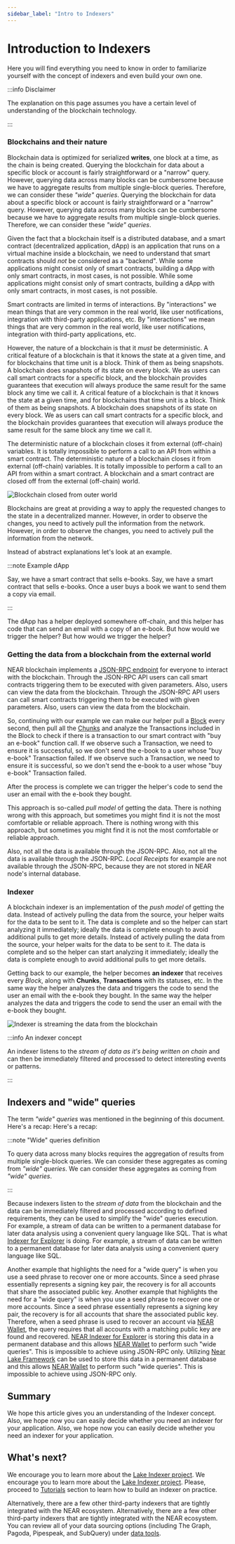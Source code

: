 ```yaml
---
sidebar_label: "Intro to Indexers"
---
```


# Introduction to Indexers

Here you will find everything you need to know in order to familiarize yourself with the concept of indexers and even build your own one.

:::info Disclaimer

The explanation on this page assumes you have a certain level of understanding of the blockchain technology.

:::


### Blockchains and their nature

Blockchain data is optimized for serialized **writes**, one block at a time, as the chain is being created. Querying the blockchain for data about a specific block or account is fairly straightforward or a "narrow" query. However, querying data across many blocks can be cumbersome because we have to aggregate results from multiple single-block queries. Therefore, we can consider these *"wide" queries*. Querying the blockchain for data about a specific block or account is fairly straightforward or a "narrow" query. However, querying data across many blocks can be cumbersome because we have to aggregate results from multiple single-block queries. Therefore, we can consider these *"wide" queries*.

Given the fact that a blockchain itself is a distributed database, and a smart contract (decentralized application, dApp) is an application that runs on a virtual machine inside a blockchain, we need to understand that smart contracts should *not* be considered as a "backend". While some applications might consist only of smart contracts, building a dApp with only smart contracts, in most cases, is not possible. While some applications might consist only of smart contracts, building a dApp with only smart contracts, in most cases, is not possible.

Smart contracts are limited in terms of interactions. By "interactions" we mean things that are very common in the real world, like user notifications, integration with third-party applications, etc. By "interactions" we mean things that are very common in the real world, like user notifications, integration with third-party applications, etc.

However, the nature of a blockchain is that it *must* be deterministic. A critical feature of a blockchain is that it knows the state at a given time, and for blockchains that time unit is a block. Think of them as being snapshots. A blockchain does snapshots of its state on every block. We as users can call smart contracts for a specific block, and the blockchain provides guarantees that execution will always produce the same result for the same block any time we call it. A critical feature of a blockchain is that it knows the state at a given time, and for blockchains that time unit is a block. Think of them as being snapshots. A blockchain does snapshots of its state on every block. We as users can call smart contracts for a specific block, and the blockchain provides guarantees that execution will always produce the same result for the same block any time we call it.

The deterministic nature of a blockchain closes it from external (off-chain) variables. It is totally impossible to perform a call to an API from within a smart contract. The deterministic nature of a blockchain closes it from external (off-chain) variables. It is totally impossible to perform a call to an API from within a smart contract. A blockchain and a smart contract are closed off from the external (off-chain) world.

![Blockchain closed from outer world](/docs/intro/blockchain.png)

Blockchains are great at providing a way to apply the requested changes to the state in a decentralized manner. However, in order to observe the changes, you need to actively pull the information from the network. However, in order to observe the changes, you need to actively pull the information from the network.

Instead of abstract explanations let's look at an example.

:::note Example dApp

Say, we have a smart contract that sells e-books. Say, we have a smart contract that sells e-books. Once a user buys a book we want to send them a copy via email.

:::


The dApp has a helper deployed somewhere off-chain, and this helper has code that can send an email with a copy of an e-book. But how would we trigger the helper? But how would we trigger the helper?

### Getting the data from a blockchain from the external world

NEAR blockchain implements a [JSON-RPC endpoint](https://docs.near.org/api/rpc/introduction) for everyone to interact with the blockchain. Through the JSON-RPC API users can call smart contracts triggering them to be executed with given parameters. Also, users can view the data from the blockchain. Through the JSON-RPC API users can call smart contracts triggering them to be executed with given parameters. Also, users can view the data from the blockchain.

So, continuing with our example we can make our helper pull a [Block](https://docs.near.org/api/rpc/block-chunk#block) every second, then pull all the [Chunks](https://docs.near.org/api/rpc/block-chunk#chunk) and analyze the Transactions included in the Block to check if there is a transaction to our smart contract with "buy an e-book" function call. If we observe such a Transaction, we need to ensure it is successful, so we don't send the e-book to a user whose "buy e-book" Transaction failed. If we observe such a Transaction, we need to ensure it is successful, so we don't send the e-book to a user whose "buy e-book" Transaction failed.

After the process is complete we can trigger the helper's code to send the user an email with the e-book they bought.

This approach is so-called *pull model* of getting the data. There is nothing wrong with this approach, but sometimes you might find it is not the most comfortable or reliable approach. There is nothing wrong with this approach, but sometimes you might find it is not the most comfortable or reliable approach.

Also, not all the data is available through the JSON-RPC. Also, not all the data is available through the JSON-RPC. *Local Receipts* for example are not available through the JSON-RPC, because they are not stored in NEAR node's internal database.

### Indexer

A blockchain indexer is an implementation of the *push model* of getting the data. Instead of actively pulling the data from the source, your helper waits for the data to be sent to it. The data is complete and so the helper can start analyzing it immediately; ideally the data is complete enough to avoid additional pulls to get more details. Instead of actively pulling the data from the source, your helper waits for the data to be sent to it. The data is complete and so the helper can start analyzing it immediately; ideally the data is complete enough to avoid additional pulls to get more details.

Getting back to our example, the helper becomes **an indexer** that receives every *Block*, along with **Chunks**, **Transactions** with its statuses, etc. In the same way the helper analyzes the data and triggers the code to send the user an email with the e-book they bought. In the same way the helper analyzes the data and triggers the code to send the user an email with the e-book they bought.

![Indexer is streaming the data from the blockchain](/docs/intro/indexer.png)

:::info An indexer concept

An indexer listens to the *stream of data as it's being written on chain* and can then be immediately filtered and processed to detect interesting events or patterns.

:::


## Indexers and "wide" queries

The term *"wide" queries* was mentioned in the beginning of this document. Here's a recap: Here's a recap:

:::note "Wide" queries definition

To query data across many blocks requires the aggregation of results from multiple single-block queries. We can consider these aggregates as coming from *"wide" queries*. We can consider these aggregates as coming from *"wide" queries*.

:::

Because indexers listen to the *stream of data* from the blockchain and the data can be immediately filtered and processed according to defined requirements, they can be used to simplify the "wide" queries execution. For example, a stream of data can be written to a permanent database for later data analysis using a convenient query language like SQL. That is what [Indexer for Explorer](/tools/indexer-for-explorer) is doing. For example, a stream of data can be written to a permanent database for later data analysis using a convenient query language like SQL.

Another example that highlights the need for a "wide query" is when you use a seed phrase to recover one or more accounts. Since a seed phrase essentially represents a signing key pair, the recovery is for all accounts that share the associated public key. Another example that highlights the need for a "wide query" is when you use a seed phrase to recover one or more accounts. Since a seed phrase essentially represents a signing key pair, the recovery is for all accounts that share the associated public key. Therefore, when a seed phrase is used to recover an account via [NEAR Wallet](https://wallet.near.org), the query requires that all accounts with a matching public key are found and recovered. [NEAR Indexer for Explorer](/tools/indexer-for-explorer) is storing this data in a permanent database and this allows [NEAR Wallet](https://wallet.near.org) to perform such "wide queries". This is impossible to achieve using JSON-RPC only. Utilizing [Near Lake Framework](https://github.com/near/near-lake-framework-rs) can be used to store this data in a permanent database and this allows [NEAR Wallet](https://wallet.near.org) to perform such "wide queries". This is impossible to achieve using JSON-RPC only.

## Summary

We hope this article gives you an understanding of the Indexer concept. Also, we hope now you can easily decide whether you need an indexer for your application. Also, we hope now you can easily decide whether you need an indexer for your application.

## What's next?
We encourage you to learn more about the [Lake Indexer project](/build/data-infrastructure/lake-framework/near-lake). We encourage you to learn more about the [Lake Indexer project](/tools/realtime#near-lake-indexer). Please, proceed to [Tutorials](/build/data-infrastructure/lake-framework/near-lake-state-changes-indexer) section to learn how to build an indexer on practice.

Alternatively, there are a few other third-party indexers that are tightly integrated with the NEAR ecosystem. Alternatively, there are a few other third-party indexers that are tightly integrated with the NEAR ecosystem. You can review all of your data sourcing options (including The Graph, Pagoda, Pipespeak, and SubQuery) under [data tools](/concepts/data-flow/data-storage#data-tools).
